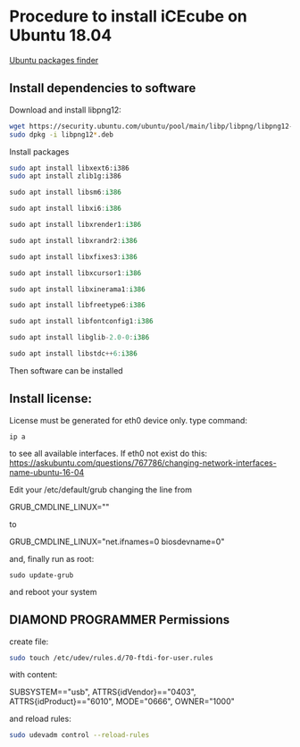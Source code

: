 
# Procedure to install iCEcube on Ubuntu 18.04

[Ubuntu packages finder](https://packages.ubuntu.com)

## Install dependencies to software

Download and install libpng12:
```bash
wget https://security.ubuntu.com/ubuntu/pool/main/libp/libpng/libpng12-0_1.2.54-1ubuntu1.1_i386.deb
sudo dpkg -i libpng12*.deb
```

Install packages
```bash
sudo apt install libxext6:i386
sudo apt install zlib1g:i386
```

```cpp
sudo apt install libsm6:i386

sudo apt install libxi6:i386

sudo apt install libxrender1:i386

sudo apt install libxrandr2:i386

sudo apt install libxfixes3:i386

sudo apt install libxcursor1:i386

sudo apt install libxinerama1:i386

sudo apt install libfreetype6:i386

sudo apt install libfontconfig1:i386

sudo apt install libglib-2.0-0:i386

sudo apt install libstdc++6:i386
```
Then software can be installed

## Install license:
License must be generated for eth0 device only.
type command: 
```
ip a
```
to see all available interfaces.
If eth0 not exist do this: 
https://askubuntu.com/questions/767786/changing-network-interfaces-name-ubuntu-16-04

Edit your /etc/default/grub changing the line from

GRUB_CMDLINE_LINUX=""

to

GRUB_CMDLINE_LINUX="net.ifnames=0 biosdevname=0"

and, finally run as root:
```
sudo update-grub
```
and reboot your system

## DIAMOND PROGRAMMER Permissions
create file:
```sh
sudo touch /etc/udev/rules.d/70-ftdi-for-user.rules 
```
with content:

SUBSYSTEM=="usb", ATTRS{idVendor}=="0403", ATTRS{idProduct}=="6010", MODE="0666", OWNER="1000"

and reload rules:
```sh
sudo udevadm control --reload-rules
```



